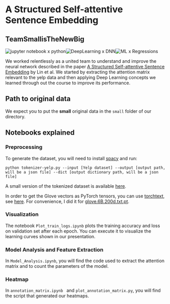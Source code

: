
# A Structured Self-attentive Sentence Embedding

## TeamSmallisTheNewBig

![jupyter notebook x python](https://img.shields.io/badge/jupyter%20notebook-python-orange)![DeepLearning x DNN](https://img.shields.io/badge/DeepLearning-DNN-blue)![ML x Regressions](https://img.shields.io/badge/MachineLearning-Regressions-ff69b4)

We worked relentlessly as a united team to understand and improve the neural network described in the paper [A Structured Self-attentive Sentence Embedding](https://arxiv.org/abs/1703.03130) by Lin et al. We started by extracting the attention matrix relevant to the yelp data and then applying Deep Learning concepts we learned through out the course to improve its performance.

## Path to original data

We expect you to put the **small** original data in the `small` folder of our directory.

## Notebooks explained

### Preprocessing

To generate the dataset, you will need to install [spacy](https://spacy.io/usage) and run:

```
python tokenizer-yelp.py --input [Yelp dataset] --output [output path, will be a json file] --dict [output dictionary path, will be a json file]
```

A small version of the tokenized dataset is available [here](https://www.di.ens.fr/~lelarge/small_yelp.zip).

In order to get the Glove vectors as PyTorch tensors, you can use [torchtext](https://github.com/pytorch/text), see [here](https://github.com/dataflowr/self-attentive-sentence-embedding/blob/main/glove_tensors.ipynb). For convenience, I did it for [glove.6B.200d.txt.pt](https://www.di.ens.fr/~lelarge/glove.6B.200d.txt.pt).

### Visualization

The notebook `Plot_train_logs.ipynb` plots the training accuracy and loss on validation set after each epoch. You can execute it to visualize the learning curves shown in our presentation. 

### Model Analysis and Feature Extraction

In `Model_Analysis.ipynb`, you will find the code used to extract the attention matrix and to count the parameters of the model.

### Heatmap

In `annotation_matrix.ipynb ` and `plot_annotation_matrix.py`, you will find the script that generated our heatmaps.
